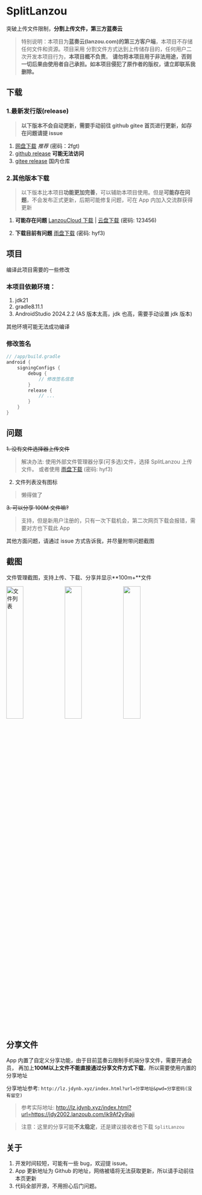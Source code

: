 # SplitLanzou

突破上传文件限制，**分割上传文件，第三方蓝奏云**

> 特别说明：本项目为**蓝奏云(lanzou.com)的第三方客户端**，本项目不存储任何文件和资源。项目采用
> 分割文件方式达到上传储存目的，任何用户二次开发本项目行为，**本项目概不负责**。
> **请勿将本项目用于非法用途，否则一切后果由使用者自己承担。如本项目侵犯了原作者的版权，请立即联系我删除。**

## 下载

### 1.最新发行版(release)

> **以下版本不会自动更新，需要手动前往 github gitee 首页进行更新，如存在问题请提 issue**

1. [网盘下载](https://jdy2002.lanzoub.com/b041xpw2d) *推荐* (密码：2fgt)
2. [github release](https://github.com/Yu2002s/SplitLanzou/releases) **可能无法访问**
3. [gitee release](https://gitee.com/jdy2002/SplitLanzou/releases) 国内仓库

### 2.其他版本下载

> 以下版本比本项目**功能更加完善**，可以辅助本项目使用。但是**可能存在问题**，不会发布正式更新，后期可能修复问题，可在
> App 内加入交流群获得更新

1. **可能存在问题** [LanzouCloud 下载](https://github.com/Yu2002s/LanzouCloud)
   |
   [云盘下载](https://jdy2002.lanzoue.com/b041496oj) (密码: 123456)

2. **下载目前有问题** [雨盘下载](https://jdy2002.lanzoue.com/b040cdb5g) (密码: hyf3)

## 项目

编译此项目需要的一些修改

### 本项目依赖环境：

1. jdk21
2. gradle8.11.1
3. AndroidStudio 2024.2.2 (AS 版本太高，jdk 也高，需要手动设置 jdk 版本)

其他环境可能无法成功编译

### 修改签名

```gradle
// /app/build.gradle
android {
    signingConfigs {
        debug {
            // 修改签名信息
        }
        release {
            // ...
        }
    }
}
```

## 问题

~~1. 没有文件选择器上传文件~~

> 解决办法: 使用外部文件管理器分享(可多选)文件，选择 SplitLanzou 上传文件。
> 或者使用 [雨盘下载](https://jdy2002.lanzoue.com/b040cdb5g) (密码: hyf3)

2. 文件列表没有图标

> 懒得做了

~~3. 可以分享 100M 文件嘛?~~

> 支持，但是新用户注册的，只有一次下载机会，第二次网页下载会报错，需要对方也下载此 App

其他方面问题，请通过 issue 方式告诉我，并尽量附带问题截图

## 截图

文件管理截图，支持上传、下载、分享并显示**100m+**文件

<img src="https://s1.ax1x.com/2023/08/03/pPFeucj.png"  align = "center" width="30%"  alt="文件列表"/>
<img src="https://s1.ax1x.com/2023/08/03/pPFen3Q.png"  align = "center"  width="30%" alt="" />
<img src="https://s1.ax1x.com/2023/08/03/pPFem9g.png"  align = "center"  width="30%" alt="" />

## 分享文件

App 内置了自定义分享功能，由于目前蓝奏云限制手机端分享文件，需要开通会员，
再加上**100M以上文件不能直接通过分享文件方式下载**，所以需要使用内置的分享地址

分享地址参考: `http://lz.jdynb.xyz/index.html?url=分享地址&pwd=分享密码(没有留空)`

> 参考实际地址: http://lz.jdynb.xyz/index.html?url=https://jdy2002.lanzoub.com/ik9Af2y9iaji

> 注意：这里的分享可能**不太稳定**，还是建议接收者也下载 `SplitLanzou`

## 关于

1. 开发时间较短，可能有一些 bug，欢迎提 issue。
2. App 更新地址为 Github 的地址，网络被墙将无法获取更新，所以请手动前往本页更新
3. 代码全部开源，不用担心后门问题。
